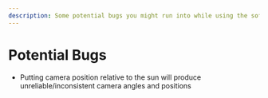 ```yaml
---
description: Some potential bugs you might run into while using the software
---
```


# Potential Bugs

* Putting camera position relative to the sun will produce unreliable/inconsistent camera angles and positions



